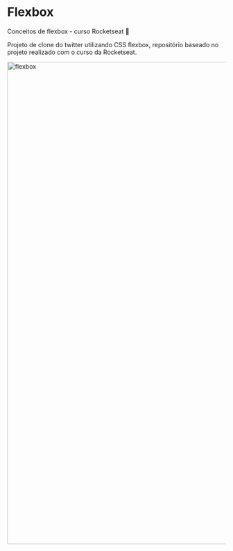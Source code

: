 # Flexbox

Conceitos de flexbox -  curso Rocketseat 🚀

Projeto de clone do twitter utilizando CSS flexbox, repositório baseado no projeto realizado com o curso da Rocketseat.

<img width="1112" alt="flexbox" src="https://user-images.githubusercontent.com/52019177/79580905-109bf380-80a0-11ea-8181-f26fec914a23.png">



